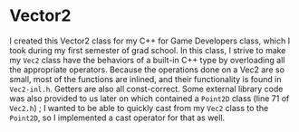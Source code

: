# Vector2
I created this Vector2 class for my C++ for Game Developers class, which I took
during my first semester of grad school. In this class, I strive to make my
`Vec2` class have the behaviors of a built-in C++ type by overloading all the
appropriate operators. Because the operations done on a Vec2 are so small, most
of the functions are inlined, and their functionality is found in `Vec2-inl.h`.
Getters are also all const-correct. Some external library code was also
provided to us later on which contained a `Point2D` class (line 71 of `Vec2.h`)
; I wanted to be able to quickly cast from my `Vec2` class to the `Point2D`, so
I implemented a cast operator for that as well.
